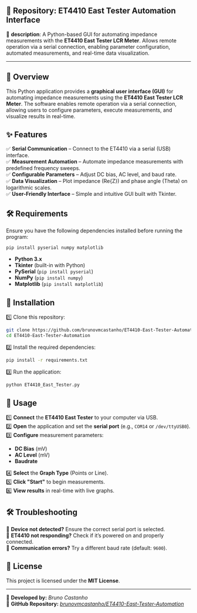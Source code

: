 

## 📌 **Repository**: **ET4410 East Tester Automation Interface**  
🔹 **description**: A Python-based GUI for automating impedance measurements with the **ET4410 East Tester LCR Meter**. Allows remote operation via a serial connection, enabling parameter configuration, automated measurements, and real-time data visualization.

---


## 📌 Overview
This Python application provides a **graphical user interface (GUI)** for automating impedance measurements using the **ET4410 East Tester LCR Meter**. The software enables remote operation via a serial connection, allowing users to configure parameters, execute measurements, and visualize results in real-time.

## ✨ Features
✅ **Serial Communication** – Connect to the ET4410 via a serial (USB) interface.  
✅ **Measurement Automation** – Automate impedance measurements with predefined frequency sweeps.  
✅ **Configurable Parameters** – Adjust DC bias, AC level, and baud rate.  
✅ **Data Visualization** – Plot impedance (Re{Z}) and phase angle (Theta) on logarithmic scales.  
✅ **User-Friendly Interface** – Simple and intuitive GUI built with Tkinter.  

## 🛠 Requirements
Ensure you have the following dependencies installed before running the program:

```sh
pip install pyserial numpy matplotlib
```
- **Python 3.x**  
- **Tkinter** (built-in with Python)  
- **PySerial** (`pip install pyserial`)  
- **NumPy** (`pip install numpy`)  
- **Matplotlib** (`pip install matplotlib`)  

## 🚀 Installation
1️⃣ Clone this repository:
   ```sh
   git clone https://github.com/brunovmcastanho/ET4410-East-Tester-Automation.git
   cd ET4410-East-Tester-Automation
   ```
2️⃣ Install the required dependencies:
   ```sh
   pip install -r requirements.txt
   ```
3️⃣ Run the application:
   ```sh
   python ET4410_East_Tester.py
   ```

## 📝 Usage
1️⃣ **Connect** the **ET4410 East Tester** to your computer via USB.  
2️⃣ **Open** the application and set the **serial port** (e.g., `COM14` or `/dev/ttyUSB0`).  
3️⃣ **Configure** measurement parameters:  
   - **DC Bias** (mV)  
   - **AC Level** (mV)  
   - **Baudrate**
     
4️⃣ **Select** the **Graph Type** (Points or Line).  
5️⃣ **Click "Start"** to begin measurements.  
6️⃣ **View results** in real-time with live graphs.  

## 🛠 Troubleshooting
🔹 **Device not detected?** Ensure the correct serial port is selected.  
🔹 **ET4410 not responding?** Check if it’s powered on and properly connected.  
🔹 **Communication errors?** Try a different baud rate (default: `9600`).  

## 📜 License
This project is licensed under the **MIT License**.  


---
🔗 **Developed by:** *Bruno Castanho*  
📌 **GitHub Repository:** *[brunovmcastanho/ET4410-East-Tester-Automation]([https://github.com/brunovmcastanho/ET4410-East-Tester-Automation](https://github.com/brunovmcastanho/ET4410-East-Tester-Automation-Interface/tree/main?tab=readme-ov-file))*

